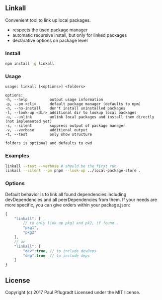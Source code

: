 ## Linkall

Convenient tool to link up local packages.

- respects the used package manager
- automatic recursive install, but only for linked packages
- declarative options on package level

### Install

```bash
npm install -g linkall
```

### Usage

```
usage: linkall [<options>] <folders>

options:
-h, --help          output usage information
-p, --pm <cli>      default package manager (defaults to npm)
-n, --no-install    don't install uninstalled packages
-l, --look-up <dir> additional dir to lookup local packages
-u, --unlink        unlink local packages and install them directly (not implemented yet)
-s, --silent        suppress output of package manager
-v, --verbose       additional output
-t, --test          only show structure

folders is optional and defaults to cwd
```

### Examples

```bash
linkall --test --verbose # should be the first run
linkall --silent --pm pnpm --look-up ../local-package-store .
```

### Options

Default behavior is to link all found dependencies including devDependencies and all peerDependencies from them.
If your needs are more specific, you can give orders within your package.json:
```js
{
    "linkall": [
        // to only link up pkg1 and pk2, if found..
        "pkg1",
        "pkg2"
    ],
    // or
    "linkall": [
        "dev":true, // to include devDeps
        "dep":true  // to include deps
    ]
}
```


## License
Copyright (c) 2017 Paul Pflugradt
Licensed under the MIT license.
